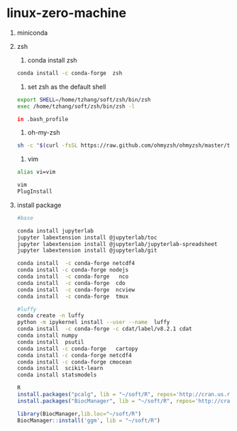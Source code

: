 # linux-zero-machine

1. miniconda
2. zsh
    1. conda install zsh

    ```bash
    conda install -c conda-forge  zsh
    ```

    1. set zsh as the default shell

    ```bash
    export SHELL=/home/tzhang/soft/zsh/bin/zsh
    exec /home/tzhang/soft/zsh/bin/zsh -l

    in .bash_profile
    ```

    1. oh-my-zsh

    ```bash
    sh -c "$(curl -fsSL https://raw.github.com/ohmyzsh/ohmyzsh/master/tools/install.sh)"
    ```

    1. vim

    ```bash
    alias vi=vim

    vim
    PlugInstall
    ```

3. install package

    ```bash
    #base

    conda install jupyterlab
    jupyter labextension install @jupyterlab/toc
    jupyter labextension install @jupyterlab/jupyterlab-spreadsheet
    jupyter labextension install @jupyterlab/git

    conda install  -c conda-forge netcdf4
    conda install -c conda-forge nodejs
    conda install  -c conda-forge   nco
    conda install  -c conda-forge  cdo
    conda install  -c conda-forge  ncview
    conda install  -c conda-forge  tmux

    #luffy
    conda create -n luffy
    python -m ipykernel install --user --name  luffy
    conda install  -c conda-forge -c cdat/label/v8.2.1 cdat
    conda install numpy
    conda install  psutil
    conda install -c conda-forge   cartopy
    conda install -c conda-forge netcdf4
    conda install -c conda-forge cmocean
    conda install  scikit-learn
    conda install statsmodels
    ```

    ```R
    R
    install.packages("pcalg", lib = "~/soft/R", repos='http://cran.us.r-project.org')
    install.packages("BiocManager", lib = "~/soft/R", repos='http://cran.us.r-project.org')
    
    library(BiocManager,lib.loc="~/soft/R")
    BiocManager::install('ggm', lib = "~/soft/R")
    ```
